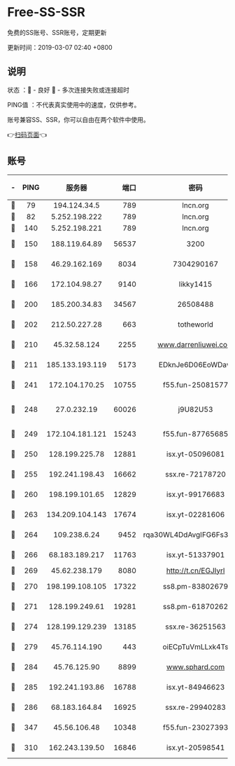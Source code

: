 # Free-SS-SSR

免费的SS账号、SSR账号，定期更新

更新时间：2019-03-07 02:40 +0800

## 说明

状态     ：🙂 - 良好 🙁 - 多次连接失败或连接超时

PING值   ：不代表真实使用中的速度，仅供参考。

账号兼容SS、SSR，你可以自由在两个软件中使用。

👉[扫码页面](https://liesauer.github.io/Free-SS-SSR/)👈

## 账号

|-|PING|服务器|端口|密码|加密方式|区域|
|:----:|:----:|:-----:|-----:|:----:|:----:|:----:|
|🙂|79|194.124.34.5|789|lncn.org|rc4|JP|
|🙂|82|5.252.198.222|789|lncn.org|rc4|JP|
|🙂|140|5.252.198.221|789|lncn.org|rc4|JP|
|🙂|150|188.119.64.89|56537|3200|aes-256-cfb|RU|
|🙂|158|46.29.162.169|8034|7304290167|aes-256-cfb|RU|
|🙂|166|172.104.98.27|9140|likky1415|aes-256-cfb|JP|
|🙂|200|185.200.34.83|34567|26508488|aes-256-cfb|US|
|🙂|202|212.50.227.28|663|totheworld|aes-256-cfb|US|
|🙂|210|45.32.58.124|2255|www.darrenliuwei.com|aes-256-cfb|JP|
|🙂|211|185.133.193.119|5173|EDknJe6D06EoWDaw|aes-256-cfb|US|
|🙂|241|172.104.170.25|10755|f55.fun-25081577|aes-256-cfb|SG|
|🙂|248|27.0.232.19|60026|j9U82U53|xchacha20-ietf-poly1305|HK|
|🙂|249|172.104.181.121|15243|f55.fun-87765685|aes-256-cfb|SG|
|🙂|250|128.199.225.78|12881|isx.yt-05096081|aes-256-cfb|SG|
|🙂|255|192.241.198.43|16662|ssx.re-72178720|aes-256-cfb|US|
|🙂|260|198.199.101.65|12829|isx.yt-99176683|aes-256-cfb|US|
|🙂|263|134.209.104.143|17674|isx.yt-02281606|aes-256-cfb|SG|
|🙂|264|109.238.6.24|9452|rqa30WL4DdAvgIFG6Fs3znzTa|aes-256-cfb|FR|
|🙂|266|68.183.189.217|11763|isx.yt-51337901|aes-256-cfb|SG|
|🙂|269|45.62.238.179|8080|http://t.cn/EGJIyrl|rc4-md5|CA|
|🙂|270|198.199.108.105|17322|ss8.pm-83802679|aes-256-cfb|US|
|🙂|271|128.199.249.61|19281|ss8.pm-61870262|aes-256-cfb|SG|
|🙂|274|128.199.129.239|13185|ssx.re-36251563|aes-256-cfb|SG|
|🙂|279|45.76.114.190|443|oiECpTuVmLLxk4Ts|aes-256-cfb|AU|
|🙂|284|45.76.125.90|8899|www.sphard.com|aes-256-cfb|AU|
|🙂|285|192.241.193.86|16788|isx.yt-84946623|aes-256-cfb|US|
|🙂|286|68.183.164.84|16925|ssx.re-29940283|aes-256-cfb|US|
|🙂|347|45.56.106.48|10348|f55.fun-23027393|aes-256-cfb|US|
|🙂|310|162.243.139.50|16846|isx.yt-20598541|aes-256-cfb|US|
